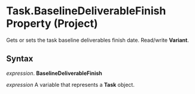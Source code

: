 
# Task.BaselineDeliverableFinish Property (Project)

Gets or sets the task baseline deliverables finish date. Read/write  **Variant**.


## Syntax

 _expression_. **BaselineDeliverableFinish**

 _expression_ A variable that represents a **Task** object.

